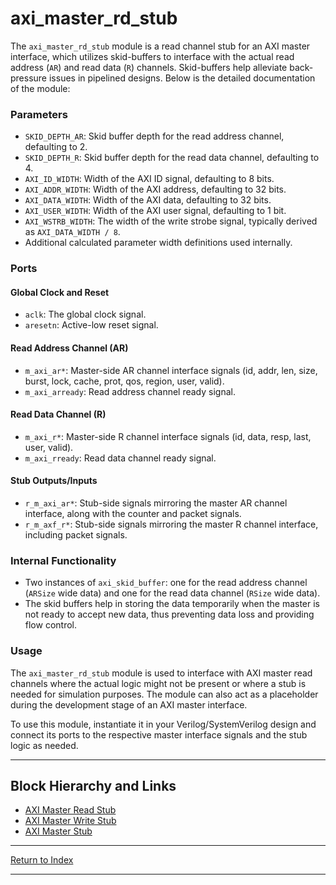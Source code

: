 # axi_master_rd_stub

The `axi_master_rd_stub` module is a read channel stub for an AXI master interface, which utilizes skid-buffers to interface with the actual read address (`AR`) and read data (`R`) channels. Skid-buffers help alleviate back-pressure issues in pipelined designs. Below is the detailed documentation of the module:

### Parameters

- `SKID_DEPTH_AR`: Skid buffer depth for the read address channel, defaulting to 2.
- `SKID_DEPTH_R`: Skid buffer depth for the read data channel, defaulting to 4.
- `AXI_ID_WIDTH`: Width of the AXI ID signal, defaulting to 8 bits.
- `AXI_ADDR_WIDTH`: Width of the AXI address, defaulting to 32 bits.
- `AXI_DATA_WIDTH`: Width of the AXI data, defaulting to 32 bits.
- `AXI_USER_WIDTH`: Width of the AXI user signal, defaulting to 1 bit.
- `AXI_WSTRB_WIDTH`: The width of the write strobe signal, typically derived as `AXI_DATA_WIDTH / 8`.
- Additional calculated parameter width definitions used internally.

### Ports

#### Global Clock and Reset

- `aclk`: The global clock signal.
- `aresetn`: Active-low reset signal.

#### Read Address Channel (AR)

- `m_axi_ar*`: Master-side AR channel interface signals (id, addr, len, size, burst, lock, cache, prot, qos, region, user, valid).
- `m_axi_arready`: Read address channel ready signal.

#### Read Data Channel (R)

- `m_axi_r*`: Master-side R channel interface signals (id, data, resp, last, user, valid).
- `m_axi_rready`: Read data channel ready signal.

#### Stub Outputs/Inputs

- `r_m_axi_ar*`: Stub-side signals mirroring the master AR channel interface, along with the counter and packet signals.
- `r_m_axf_r*`: Stub-side signals mirroring the master R channel interface, including packet signals.

### Internal Functionality

- Two instances of `axi_skid_buffer`: one for the read address channel (`ARSize` wide data) and one for the read data channel (`RSize` wide data).
- The skid buffers help in storing the data temporarily when the master is not ready to accept new data, thus preventing data loss and providing flow control.

### Usage

The `axi_master_rd_stub` module is used to interface with AXI master read channels where the actual logic might not be present or where a stub is needed for simulation purposes. The module can also act as a placeholder during the development stage of an AXI master interface.

To use this module, instantiate it in your Verilog/SystemVerilog design and connect its ports to the respective master interface signals and the stub logic as needed.

---

## Block Hierarchy and Links

- [AXI Master Read Stub](axi_master_rd_stub.md)
- [AXI Master Write Stub](axi_master_wr_stub.md)
- [AXI Master Stub](axi_master_stub.md)

---

[Return to Index](index.md)

---
